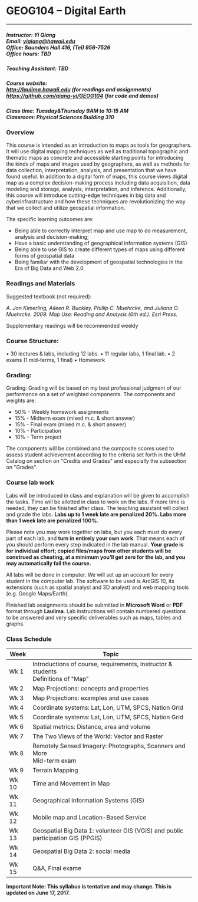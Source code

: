 # GEOG104 – Digital Earth
---
##### Instructor: Yi Qiang <br/>Email: yiqiang@hawaii.edu <br/>Office: Saunders Hall 416, (Tel) 956-7526 <br/>Office hours: TBD

##### Teaching Assistant: TBD

##### Course website:<br/> http://laulima.hawaii.edu (for readings and assignments)<br/>https://github.com/qiang-yi/GEOG104 (for code and demos)

##### Class time: Tuesday&Thursday 9AM to 10:15 AM <br/>Classroom: Physical Sciences Building 310 

### Overview
This course is intended as an introduction to maps as tools for geographers. It will use digital mapping techniques as well as traditional topographic and thematic maps as concrete and accessible starting points for introducing the kinds of maps and images used by geographers, as well as methods for data collection, interpretation, analysis, and presentation that we have found useful. In addition to a digital form of maps, this course views digital map as a complex decision-making process including data acquisition, data modeling and storage, analysis, interpretation, and inference. Additionally, this course will introduce cutting-edge techniques in big data and cyberinfrastructure and how these techniques are revolutionizing the way that we collect and utilize geospatial information.

The specific learning outcomes are:
* 	Being able to correctly interpret map and use map to do measurement, analysis and decision-making;
* 	Have a basic understanding of geographical information systems (GIS)
* 	Being able to use GIS to create different types of maps using different forms of geospatial data
* 	Being familiar with the development of geospatial technologies in the Era of Big Data and Web 2.0.

### Readings and Materials
Suggested textbook (not required):

*A. Jon Kimerling, Aileen R. Buckley, Phillip C. Muehrcke, and Juliana O. Muehrcke. 2009. Map Use: Reading and Analysis (6th ed.). Esri Press.*

Supplementary readings will be recommended weekly

 
### Course Structure: 
•	30 lectures & labs, including 12 labs.
•	11 regular labs, 1 final lab.
•	2 exams (1 mid-terms, 1 final)
•	Homework

### Grading:
Grading: Grading will be based on my best professional judgment of our performance on a set of weighted components. The components and weights are:
- 50% - Weekly homework assignments
- 15% - Midterm exam (mixed m.c. & short answer)
- 15% - Final exam (mixed m.c. & short answer)
- 10% - Participation
- 10% - Term project

The components will be combined and the composite scores used to assess student achievement according to the criteria set forth in the UHM Catalog on section on "Credits and Grades" and especially the subsection on "Grades".

### Course lab work
Labs will be introduced in class and explanation will be given to accomplish the tasks.  Time will be allotted in class to work on the labs.  If more time is needed, they can be finished after class.  The teaching assistant will collect and grade the labs. **Labs up to 1 week late are penalized 20%. Labs more than 1 week late are penalized 100%.**

Please note you may work together on labs, but you each must do every part of each lab, and **turn in entirely your own work**.  That means each of you should perform every step indicated in the lab manual. **Your grade is for individual effort; copied files/maps from other students will be construed as cheating, at a minimum you’ll get zero for the lab, and you may automatically fail the course.**

All labs will be done in computer. We will set up an account for every student in the computer lab. The software to be used is ArcGIS 10, its extensions (such as spatial analyst and 3D analyst) and web mapping tools (e.g. Google Maps/Earth).

Finished lab assignments should be submitted in **Microsoft Word** or **PDF** format through **Laulima**. Lab instructions will contain numbered questions to be answered and very specific deliverables such as maps, tables and graphs.

### Class Schedule
|Week |   Topic|
|---|---|
|Wk 1|Introductions of course, requirements, instructor & students <br> Definitions of "Map"|
|Wk 2| Map Projections: concepts and properties|
|Wk 3| Map Projections: examples and use cases |
|Wk 4| Coordinate systems: Lat, Lon, UTM, SPCS, Nation Grid|
|Wk 5| Coordinate systems: Lat, Lon, UTM, SPCS, Nation Grid|
|Wk 6| Spatial metrics: Distance, area and volume|
|Wk 7| The Two Views of the World: Vector and Raster|
|Wk 8| Remotely Sensed Imagery: Photographs, Scanners and More <br> Mid-term exam|
|Wk 9| Terrain Mapping |
|Wk 10| Time and Movement in Map|
|Wk 11| Geographical Information Systems (GIS)|
|Wk 12| Mobile map and Location-Based Service|
|Wk 13| Geospatial Big Data 1: volunteer GIS (VGIS) and public participation GIS (PPGIS)|
|Wk 14| Geospatial Big Data 2: social media|
|Wk 15| Q&A, Final exame|

**Important Note: This syllabus is tentative and may change. This is updated on June 17, 2017.**


